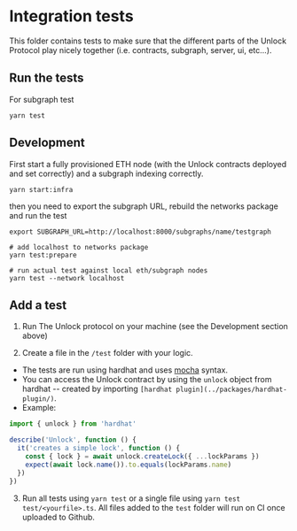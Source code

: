 # Integration tests

This folder contains tests to make sure that the different parts of the Unlock Protocol play nicely together (i.e. contracts, subgraph, server, ui, etc...).

## Run the tests

For subgraph test

```
yarn test
```

## Development

First start a fully provisioned ETH node (with the Unlock contracts deployed and set correctly) and a subgraph indexing correctly.

```
yarn start:infra
```

then you need to export the subgraph URL, rebuild the networks package and run the test

```shell
export SUBGRAPH_URL=http://localhost:8000/subgraphs/name/testgraph

# add localhost to networks package
yarn test:prepare

# run actual test against local eth/subgraph nodes
yarn test --network localhost
```

## Add a test

1. Run The Unlock protocol on your machine (see the Development section above)

2. Create a file in the `/test` folder with your logic.

- The tests are run using hardhat and uses [mocha](https://mochajs.org) syntax.
- You can access the Unlock contract by using the `unlock` object from hardhat -- created by importing `[hardhat plugin](../packages/hardhat-plugin/)`.
- Example:

```js
import { unlock } from 'hardhat'

describe('Unlock', function () {
  it('creates a simple lock', function () {
    const { lock } = await unlock.createLock({ ...lockParams })
    expect(await lock.name()).to.equals(lockParams.name)
  })
})
```

3. Run all tests using `yarn test` or a single file using `yarn test test/<yourfile>.ts`. All files added to the `test` folder will run on CI once uploaded to Github.
